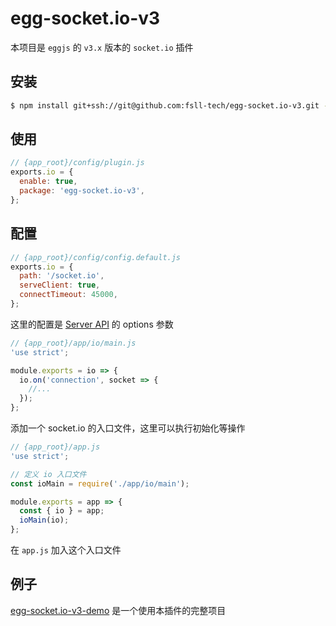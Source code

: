 # egg-socket.io-v3

本项目是 `eggjs` 的 `v3.x` 版本的 `socket.io` 插件

## 安装

```bash
$ npm install git+ssh://git@github.com:fsll-tech/egg-socket.io-v3.git --save
```

## 使用

```js
// {app_root}/config/plugin.js
exports.io = {
  enable: true,
  package: 'egg-socket.io-v3',
};
```

## 配置

```js
// {app_root}/config/config.default.js
exports.io = {
  path: '/socket.io',
  serveClient: true,
  connectTimeout: 45000,
};
```

这里的配置是 [Server API](https://socket.io/docs/v3/server-api/#new-Server-httpServer-options) 的 options 参数

```js
// {app_root}/app/io/main.js
'use strict';

module.exports = io => {
  io.on('connection', socket => {
    //...
  });
};
```

添加一个 socket.io 的入口文件，这里可以执行初始化等操作

```js
// {app_root}/app.js
'use strict';

// 定义 io 入口文件
const ioMain = require('./app/io/main');

module.exports = app => {
  const { io } = app;
  ioMain(io);
};
```

在 `app.js` 加入这个入口文件

## 例子

[egg-socket.io-v3-demo](https://github.com/fsll-tech/egg-socket.io-v3-demo) 是一个使用本插件的完整项目

